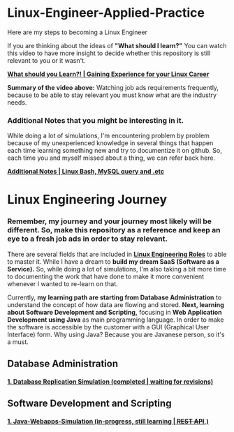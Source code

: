 # Linux-Engineer-Applied-Practice
Here are my steps to becoming a Linux Engineer

If you are thinking about the ideas of **"What should I learn?"** You can watch this video to have more insight to decide whether this repository is still relevant to you or it wasn't.

[**What should you Learn?! | Gaining Experience for your Linux Career**](https://www.youtube.com/watch?v=FaFITB2wuUQ)

**Summary of the video above:** Watching job ads requirements frequently, because to be able to stay relevant you must know what are the industry needs.

### **Additional Notes** that you might be interesting in it.
While doing a lot of simulations, I'm encountering problem by problem because of my unexperienced knowledge in several things that happen each time learning something new and try to documentize it on github. So, each time you and myself missed about a thing, we can refer back here.

[**Additional Notes | Linux Bash, MySQL query and .etc**](/Additional-Notes/Table-of-Contents.md)

# Linux Engineering Journey
### Remember, my journey and your journey most likely will be different. So, make this repository as a reference and keep an eye to a fresh job ads in order to stay relevant.
There are several fields that are included in [**Linux Engineering Roles**](/Linux-Engineer-Applied-Practice/Additional-Notes/Multiple-Linux_Roles_Expertise.md) to able to master it. While I have a dream to **build my dream SaaS (Software as a Service).** So, while doing a lot of simulations, I'm also taking a bit more time to documenting the work that have done to make it more convenient whenever I wanted to re-learn on that.

Currently, **my learning path are starting from Database Administration** to understand the concept of how data are flowing and stored. **Next, learning about Software Development and Scripting,** focusing in **Web Application Development using Java** as main programming language. In order to make the software is accessible by the customer with a GUI (Graphical User Interface) form. Why using Java? Because you are Javanese person, so it's a must.
## Database Administration
#### [**1. Database Replication Simulation (completed | waiting for revisions)**](/Database-Replication-Simulation/readme.md)

## Software Development and Scripting
#### [**1. Java-Webapps-Simulation (in-progress, still learning | ~~REST API~~,)**](/Java-Webapps-Simulation/Java-Procedure.md)